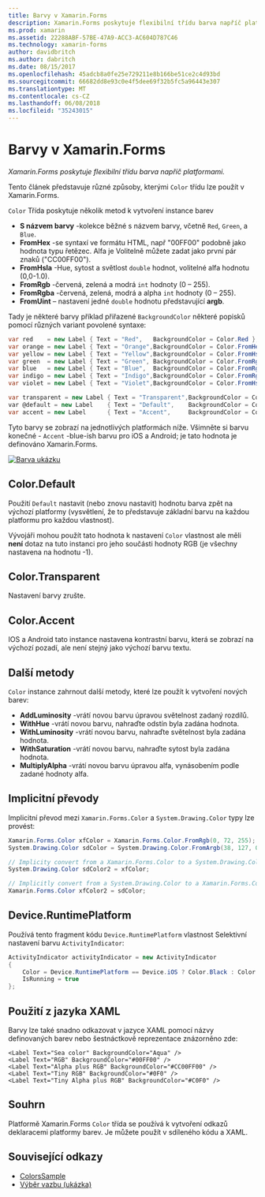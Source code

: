 ```yaml
---
title: Barvy v Xamarin.Forms
description: Xamarin.Forms poskytuje flexibilní třídu barva napříč platformami. Tento článek vysvětluje funkce poskytované službou třídy barva a způsobu jeho použití.
ms.prod: xamarin
ms.assetid: 22288ABF-57BE-47A9-ACC3-AC604D787C46
ms.technology: xamarin-forms
author: davidbritch
ms.author: dabritch
ms.date: 08/15/2017
ms.openlocfilehash: 45adcb8a0fe25e729211e8b166be51ce2c4d93bd
ms.sourcegitcommit: 66682dd8e93c0e4f5dee69f32b5fc5a96443e307
ms.translationtype: MT
ms.contentlocale: cs-CZ
ms.lasthandoff: 06/08/2018
ms.locfileid: "35243015"
---
```

# <a name="colors-in-xamarinforms"></a>Barvy v Xamarin.Forms

_Xamarin.Forms poskytuje flexibilní třídu barva napříč platformami._

Tento článek představuje různé způsoby, kterými `Color` třídu lze použít v Xamarin.Forms.

`Color` Třída poskytuje několik metod k vytvoření instance barev

-  **S názvem barvy** -kolekce běžné s názvem barvy, včetně `Red`, `Green`, a `Blue`.
-  **FromHex** -se syntaxí ve formátu HTML, např "00FF00" podobně jako hodnota typu řetězec. Alfa je Volitelně můžete zadat jako první pár znaků ("CC00FF00").
-  **FromHsla** -Hue, sytost a světlost `double` hodnot, volitelné alfa hodnotu (0,0-1.0).
-  **FromRgb** -červená, zelená a modrá `int` hodnoty (0 – 255).
-  **FromRgba** -červená, zelená, modrá a alpha `int` hodnoty (0 – 255).
-  **FromUint** – nastavení jedné `double` hodnotu představující **argb**.

Tady je některé barvy příklad přiřazené `BackgroundColor` některé popisků pomocí různých variant povolené syntaxe:

```csharp
var red    = new Label { Text = "Red",   BackgroundColor = Color.Red };
var orange = new Label { Text = "Orange",BackgroundColor = Color.FromHex("FF6A00") };
var yellow = new Label { Text = "Yellow",BackgroundColor = Color.FromHsla(0.167, 1.0, 0.5, 1.0) };
var green  = new Label { Text = "Green", BackgroundColor = Color.FromRgb (38, 127, 0) };
var blue   = new Label { Text = "Blue",  BackgroundColor = Color.FromRgba(0, 38, 255, 255) };
var indigo = new Label { Text = "Indigo",BackgroundColor = Color.FromRgb (0, 72, 255) };
var violet = new Label { Text = "Violet",BackgroundColor = Color.FromHsla(0.82, 1, 0.25, 1) };

var transparent = new Label { Text = "Transparent",BackgroundColor = Color.Transparent };
var @default = new Label    { Text = "Default",    BackgroundColor = Color.Default };
var accent = new Label      { Text = "Accent",     BackgroundColor = Color.Accent };
```

Tyto barvy se zobrazí na jednotlivých platformách níže. Všimněte si barvu konečné - `Accent` -blue-ish barvu pro iOS a Android; je tato hodnota je definováno Xamarin.Forms.

 [![Barva ukázku](colors-images/colors-sml.png "barva ukázku")](colors-images/colors.png#lightbox "barva Demo")

## <a name="colordefault"></a>Color.Default

Použití `Default` nastavit (nebo znovu nastavit) hodnotu barva zpět na výchozí platformy (vysvětlení, že to představuje základní barvu na každou platformu pro každou vlastnost).

Vývojáři mohou použít tato hodnota k nastavení `Color` vlastnost ale měli **není** dotaz na tuto instanci pro jeho součásti hodnoty RGB (je všechny nastavena na hodnotu -1).

## <a name="colortransparent"></a>Color.Transparent

Nastavení barvy zrušte.

## <a name="coloraccent"></a>Color.Accent

IOS a Android tato instance nastavena kontrastní barvu, která se zobrazí na výchozí pozadí, ale není stejný jako výchozí barvu textu.

## <a name="additional-methods"></a>Další metody

`Color` instance zahrnout další metody, které lze použít k vytvoření nových barev:

-  **AddLuminosity** -vrátí novou barvu úpravou světelnost zadaný rozdílů.
-  **WithHue** -vrátí novou barvu, nahraďte odstín byla zadána hodnota.
-  **WithLuminosity** -vrátí novou barvu, nahraďte světelnost byla zadána hodnota.
-  **WithSaturation** -vrátí novou barvu, nahraďte sytost byla zadána hodnota.
-  **MultiplyAlpha** -vrátí novou barvu úpravou alfa, vynásobením podle zadané hodnoty alfa.

## <a name="implicit-conversions"></a>Implicitní převody

Implicitní převod mezi `Xamarin.Forms.Color` a `System.Drawing.Color` typy lze provést:

```csharp
Xamarin.Forms.Color xfColor = Xamarin.Forms.Color.FromRgb(0, 72, 255);
System.Drawing.Color sdColor = System.Drawing.Color.FromArgb(38, 127, 0);

// Implicity convert from a Xamarin.Forms.Color to a System.Drawing.Color
System.Drawing.Color sdColor2 = xfColor;

// Implicitly convert from a System.Drawing.Color to a Xamarin.Forms.Color
Xamarin.Forms.Color xfColor2 = sdColor;
```

## <a name="deviceruntimeplatform"></a>Device.RuntimePlatform

Používá tento fragment kódu `Device.RuntimePlatform` vlastnost Selektivní nastavení barvu `ActivityIndicator`:

```csharp
ActivityIndicator activityIndicator = new ActivityIndicator
{
    Color = Device.RuntimePlatform == Device.iOS ? Color.Black : Color.Default,
    IsRunning = true
};
```

## <a name="using-from-xaml"></a>Použití z jazyka XAML

Barvy lze také snadno odkazovat v jazyce XAML pomocí názvy definovaných barev nebo šestnáctkově reprezentace znázorněno zde:

```xaml
<Label Text="Sea color" BackgroundColor="Aqua" />
<Label Text="RGB" BackgroundColor="#00FF00" />
<Label Text="Alpha plus RGB" BackgroundColor="#CC00FF00" />
<Label Text="Tiny RGB" BackgroundColor="#0F0" />
<Label Text="Tiny Alpha plus RGB" BackgroundColor="#C0F0" />
```

## <a name="summary"></a>Souhrn

Platformě Xamarin.Forms `Color` třída se používá k vytvoření odkazů deklaracemi platformy barev. Je můžete použít v sdíleného kódu a XAML.


## <a name="related-links"></a>Související odkazy

- [ColorsSample](https://developer.xamarin.com/samples/WorkingWithColors)
- [Výběr vazbu (ukázka)](https://developer.xamarin.com/samples/xamarin-forms/UserInterface/BindablePicker/)
